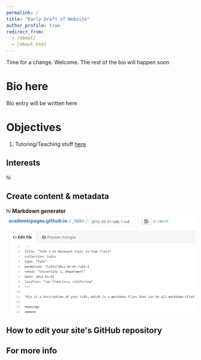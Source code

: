 ```yaml
---
permalink: /
title: "Early Draft of Website"
author_profile: true
redirect_from: 
  - /about/
  - /about.html
---
```


Time for a change. Welcome. The rest of the bio will happen soon

Bio here
======
Bio entry will be written here

Objectives
======
1. Tutoring/Teaching stuff [here](https://trevorules.github.io/teaching/) 

Interests
------
hi

Create content & metadata
------
hi
**Markdown generator**
![Editing a markdown file for a talk](/images/editing-talk.png)


How to edit your site's GitHub repository
------

For more info
------
